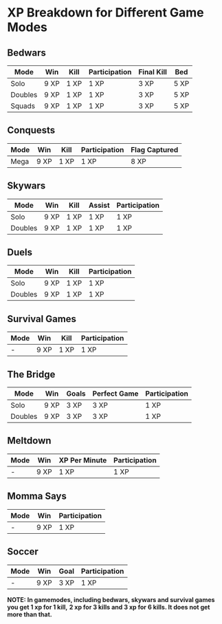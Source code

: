 # XP Breakdown for Different Game Modes

## Bedwars

| Mode    | Win  | Kill | Participation | Final Kill | Bed |
|---------|------|------|---------------|------------|-----|
| Solo    | 9 XP | 1 XP | 1 XP          | 3 XP       | 5 XP|
| Doubles | 9 XP | 1 XP | 1 XP          | 3 XP       | 5 XP|
| Squads  | 9 XP | 1 XP | 1 XP          | 3 XP       | 5 XP|

## Conquests

| Mode | Win  | Kill | Participation | Flag Captured |
|------|------|------|---------------|---------------|
| Mega | 9 XP | 1 XP | 1 XP          | 8 XP          |

## Skywars

| Mode    | Win  | Kill | Assist | Participation |
|---------|------|------|--------|---------------|
| Solo    | 9 XP | 1 XP | 1 XP   | 1 XP          |
| Doubles | 9 XP | 1 XP | 1 XP   | 1 XP          |

## Duels

| Mode    | Win  | Kill | Participation |
|---------|------|------|---------------|
| Solo    | 9 XP | 1 XP | 1 XP          |
| Doubles | 9 XP | 1 XP | 1 XP          |

## Survival Games

| Mode | Win  | Kill | Participation |
|------|------|------|---------------|
| -    | 9 XP | 1 XP | 1 XP          |

## The Bridge

| Mode    | Win  | Goals | Perfect Game | Participation |
|---------|------|-------|--------------|---------------|
| Solo    | 9 XP | 3 XP  | 3 XP         | 1 XP          |
| Doubles | 9 XP | 3 XP  | 3 XP         | 1 XP          |

## Meltdown

| Mode     | Win  | XP Per Minute | Participation |
|----------|------|---------------|---------------|
| -        | 9 XP | 1 XP          | 1 XP          |

## Momma Says

| Mode | Win  | Participation |
|------|------|---------------|
| -    | 9 XP | 1 XP          |

## Soccer

| Mode | Win  | Goal | Participation |
|------|------|------|---------------|
| -    | 9 XP | 3 XP | 1 XP          |



**NOTE: In gamemodes, including bedwars, skywars and survival games you get 1 xp for 1 kill,** 
      **2 xp for 3 kills and 3 xp for 6 kills. It does not get more than that.** 

